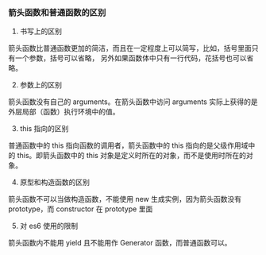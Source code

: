 ### 箭头函数和普通函数的区别

1. 书写上的区别

箭头函数比普通函数更加的简洁，而且在一定程度上可以简写，比如，括号里面只有一个参数，括号可以省略， 另外如果函数体中只有一行代码，花括号也可以省略。

2. 参数上的区别

箭头函数没有自己的 arguments。在箭头函数中访问 arguments 实际上获得的是外层局部（函数）执行环境中的值。

3. this 指向的区别

普通函数中的 this 指向函数的调用者，箭头函数中的 this 指向的是父级作用域中的 this。即箭头函数中的 this 对象是定义时所在的对象，而不是使用时所在的对象。

4. 原型和构造函数的区别

箭头函数不可以当做构造函数，不能使用 new 生成实例，因为箭头函数没有 prototype，而 constructor 在 prototype 里面

5. 对 es6 使用的限制

箭头函数内不能用 yield 且不能用作 Generator 函数，而普通函数可以。
